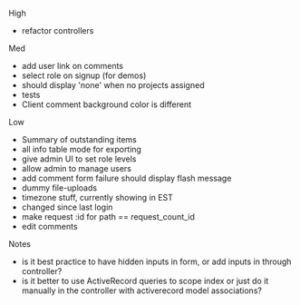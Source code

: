 High
- refactor controllers

Med
- add user link on comments
- select role on signup (for demos)
- should display 'none' when no projects assigned
- tests
- Client comment background color is different

Low
- Summary of outstanding items
- all info table mode for exporting
- give admin UI to set role levels
- allow admin to manage users
- add comment form failure should display flash message
- dummy file-uploads
- timezone stuff, currently showing in EST
- changed since last login
- make request :id for path == request_count_id
- edit comments


Notes
- is it best practice to have hidden inputs in form, or add inputs in through controller?
- is it better to use ActiveRecord queries to scope index or just do it manually
in the controller with activerecord model associations?
